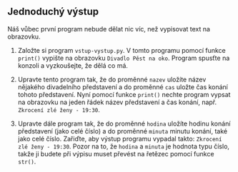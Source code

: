 ## Jednoduchý výstup  

Náš vůbec první program nebude dělat nic víc, než vypisovat text na obrazovku.

  1. Založte si program `vstup-vystup.py`. V tomto programu pomocí funkce `print()` vypište na obrazovku `Divadlo Pěst na oko`. 
  Program spusťte na konzoli a vyzkoušejte, že dělá co má.

  2. Upravte tento program tak, že do proměnné `nazev` uložíte název nějakého divadelního představení a do proměnné `cas` uložte čas konání tohoto představení. Nyní pomocí funkce `print()` nechte program vypsat na obrazovku na jeden řádek název představení a čas konání, např. `Zkrocení zlé ženy - 19:30`.

  3. Upravte dále program tak, že do proměnné `hodina` uložíte hodinu konání představení (jako celé číslo) a do proměnné `minuta` minutu konání, také jako celé číslo. Zařiďte, aby výstup programu vypadal takto: `Zkrocení zlé ženy - 19:30`.
  Pozor na to, že `hodina` a `minuta` je hodnota typu číslo, takže ji budete při výpisu muset převést na řetězec pomocí funkce `str()`.
